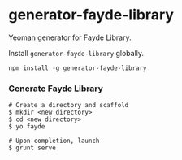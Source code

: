 generator-fayde-library
===================

Yeoman generator for Fayde Library.

Install `generator-fayde-library` globally.

`npm install -g generator-fayde-library`

### Generate Fayde Library

```
# Create a directory and scaffold
$ mkdir <new directory>
$ cd <new directory>
$ yo fayde

# Upon completion, launch
$ grunt serve
```
